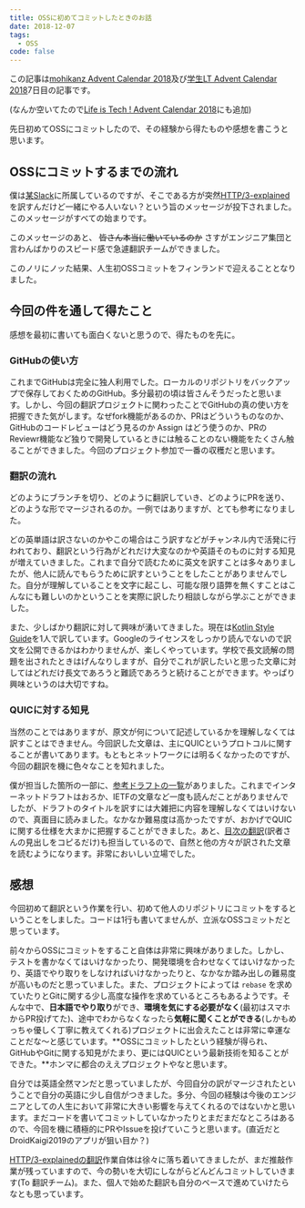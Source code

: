 ```yaml
---
title: OSSに初めてコミットしたときのお話
date: 2018-12-07
tags:
  - OSS
code: false
---
```

この記事は[mohikanz Advent Calendar 2018](https://adventar.org/calendars/2950)及び[学生LT Advent Calendar 2018](https://qiita.com/advent-calendar/2018/student-lt)7日目の記事です。

(なんか空いてたので[Life is Tech ! Advent Calendar 2018](https://adventar.org/calendars/3003)にも追加)

先日初めてOSSにコミットしたので、その経験から得たものや感想を書こうと思います。

## OSSにコミットするまでの流れ

僕は[某Slack](https://qiita.com/organizations/mohikanz)に所属しているのですが、そこである方が突然[HTTP/3-explained](https://github.com/bagder/http3-explained)を訳すんだけど一緒にやる人いない？という旨のメッセージが投下されました。このメッセージがすべての始まりです。

このメッセージのあと、 ~~皆さん本当に働いているのか~~ さすがエンジニア集団と言わんばかりのスピード感で急遽翻訳チームができました。

このノリにノッた結果、人生初OSSコミットをフィンランドで迎えることとなりました。

## 今回の件を通して得たこと

感想を最初に書いても面白くないと思うので、得たものを先に。

### GitHubの使い方

これまでGitHubは完全に独人利用でした。ローカルのリポジトリをバックアップで保存しておくためのGitHub。多分最初の頃は皆さんそうだったと思います。しかし、今回の翻訳プロジェクトに関わったことでGitHubの真の使い方を把握できた気がします。なぜfork機能があるのか、PRはどういうものなのか、GitHubのコードレビューはどう見るのか Assign はどう使うのか、PRのReviewr機能など独りで開発しているときには触ることのない機能をたくさん触ることができました。今回のプロジェクト参加で一番の収穫だと思います。

### 翻訳の流れ

どのようにブランチを切り、どのように翻訳していき、どのようにPRを送り、どのような形でマージされるのか。一例ではありますが、とても参考になりました。

どの英単語は訳さないのかやこの場合はこう訳すなどがチャンネル内で活発に行われており、翻訳という行為がどれだけ大変なのかや英語そのものに対する知見が増えていきました。これまで自分で読むために英文を訳すことは多々ありましたが、他人に読んでもらうために訳すということをしたことがありませんでした。自分が理解していることを文字に起こし、可能な限り語弊を無くすことはこんなにも難しいのかということを実際に訳したり相談しながら学ぶことができました。

また、少しばかり翻訳に対して興味が湧いてきました。現在は[Kotlin Style Guide](https://developer.android.com/kotlin/style-guide)を1人で訳しています。Googleのライセンスをしっかり読んでないので訳文を公開できるかはわかりませんが、楽しくやっています。学校で長文読解の問題を出されたときはげんなりしますが、自分でこれが訳したいと思った文章に対してはどれだけ長文であろうと難読であろうと続けることができます。やっぱり興味というのは大切ですね。

### QUICに対する知見

当然のことではありますが、原文が何について記述しているかを理解しなくては訳すことはできません。今回訳した文章は、主にQUICというプロトコルに関することが書いてあります。もともとネットワークには明るくなかったのですが、今回の翻訳を機に色々なことを知れました。

僕が担当した箇所の一部に、[参考ドラフトの一覧](https://github.com/mohikanz/http3-explained/blob/add/japanese/ja/specs.md)がありました。これまでインターネットドラフトはおろか、IETFの文章など一度も読んだことがありませんでしたが、ドラフトのタイトルを訳すには大雑把に内容を理解しなくてはいけないので、真面目に読みました。なかなか難易度は高かったですが、おかげでQUICに関する仕様を大まかに把握することができました。あと、[目次の翻訳](https://github.com/mohikanz/http3-explained/blob/add/japanese/ja/SUMMARY.md)(訳者さんの見出しをコピるだけ)も担当しているので、自然と他の方々が訳された文章を読むようになります。非常においしい立場でした。

## 感想

今回初めて翻訳という作業を行い、初めて他人のリポジトリにコミットをするということをしました。コードは1行も書いてませんが、立派なOSSコミットだと思っています。

前々からOSSにコミットをすること自体は非常に興味がありました。しかし、テストを書かなくてはいけなかったり、開発環境を合わせなくてはいけなかったり、英語でやり取りをしなければいけなかったりと、なかなか踏み出しの難易度が高いものだと思っていました。また、プロジェクトによっては `rebase` を求めていたりとGitに関する少し高度な操作を求めているところもあるようです。そんな中で、**日本語でやり取り**ができ、**環境を気にする必要がなく**(最初はスマホからPR投げてた)、途中でわからなくなったら**気軽に聞くことができる**(しかもめっちゃ優しく丁寧に教えてくれる)プロジェクトに出会えたことは非常に幸運なことだな〜と感じています。**OSSにコミットしたという経験が得られ、GitHubやGitに関する知見がたまり、更にはQUICという最新技術を知ることができた。**ホンマに都合のええプロジェクトやなと思います。

自分では英語全然マンだと思っていましたが、今回自分の訳がマージされたということで自分の英語に少し自信がつきました。多分、今回の経験は今後のエンジニアとしての人生において非常に大きい影響を与えてくれるのではないかと思います。まだコードを書いてコミットしていなかったりとまだまだなところはあるので、今回を機に積極的にPRやIssueを投げていこうと思います。(直近だとDroidKaigi2019のアプリが狙い目か？)

[HTTP/3-explainedの翻訳](https://github.com/mohikanz/http3-explained/tree/add/japanese/ja)作業自体は徐々に落ち着いてきましたが、まだ推敲作業が残っていますので、今の勢いを大切にしながらどんどんコミットしていきます(To 翻訳チーム)。また、個人で始めた翻訳も自分のペースで進めていけたらなとも思っています。
